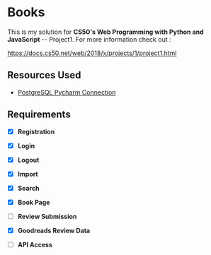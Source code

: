 # Books

This is my solution for **CS50's Web Programming with Python and JavaScript** -- Project1. For more information check out :

https://docs.cs50.net/web/2018/x/projects/1/project1.html

## Resources Used

- [PostgreSQL Pycharm Connection](https://www.jetbrains.com/help/pycharm/connecting-to-a-database.html)

## Requirements

- [x] **Registration**
- [x] **Login**
- [x] **Logout**
- [x] **Import**
- [x] **Search**
- [x] **Book Page**
- [ ] **Review Submission**
- [x] **Goodreads Review Data**
- [ ] **API Access**

